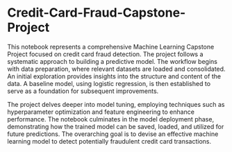# Credit-Card-Fraud-Capstone-Project
This notebook represents a comprehensive Machine Learning Capstone Project focused on credit card fraud detection. The project follows a systematic approach to building a predictive model. The workflow begins with data preparation, where relevant datasets are loaded and consolidated. An initial exploration provides insights into the structure and content of the data. A baseline model, using logistic regression, is then established to serve as a foundation for subsequent improvements. 

The project delves deeper into model tuning, employing techniques such as hyperparameter optimization and feature engineering to enhance performance. The notebook culminates in the model deployment phase, demonstrating how the trained model can be saved, loaded, and utilized for future predictions. The overarching goal is to devise an effective machine learning model to detect potentially fraudulent credit card transactions.
